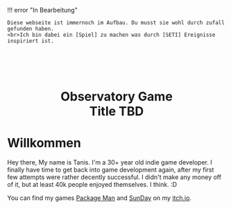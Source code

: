 !!! error "In Bearbeitung"

    Diese webseite ist immernoch im Aufbau. Du musst sie wohl durch zufall gefunden haben.
    <br>Ich bin dabei ein [Spiel] zu machen was durch [SETI] Ereignisse inspiriert ist.

</br>    
<h1 align="center">
<br>Observatory Game<br>Title TBD
</h1>

# Willkommen

Hey there,
My name is Tanis. I'm a 30+ year old indie game developer.
I finally have time to get back into game development again, after my first few attempts were rather decently successful. I didn't make any money off of it, but at least 40k people enjoyed themselves. I think. :D

You can find my games [Package Man] and [SunDay] on my [itch.io].

[itch.io]: https://doctororbit.itch.io
[Package Man]: https://doctororbit.itch.io/package-man
[SunDay]: https://doctororbit.itch.io/sunday
[Spiel]: game/index.md
[SETI]: https://www.seti.org/